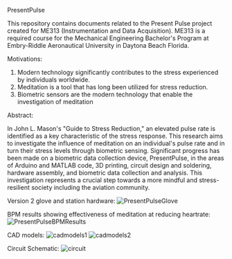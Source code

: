 PresentPulse

This repository contains documents related to the Present Pulse project created for ME313 (Instrumentation and Data Acquisition). ME313 is a required course for the Mechanical Engineering Bachelor's Program at Embry-Riddle Aeronautical University in Daytona Beach Florida.

Motivations:

1. Modern technology significantly contributes to the stress experienced by individuals worldwide.
2. Meditation is a tool that has long been utilized for stress reduction.
3. Biometric sensors are the modern technology that enable the investigation of meditation

Abstract:

In John L. Mason's "Guide to Stress Reduction," an elevated pulse rate is identified as a key characteristic of the stress response. This research aims to investigate the influence of meditation on an individual's pulse rate and in turn their stress levels through biometric sensing. Significant progress has been made on a biometric data collection device, PresentPulse, in the areas of Arduino and MATLAB code, 3D printing, circuit design and soldering, hardware assembly, and biometric data collection and analysis. This investigation represents a crucial step towards a more mindful and stress-resilient society including the aviation community.


Version 2 glove and station hardware:
![PresentPulseGlove](https://github.com/LeonardTheMagnificent/PresentPulse/assets/71563284/6a1319b1-b2b2-4d7d-acea-32cf6eed6710)

BPM results showing effectiveness of meditation at reducing heartrate:
![PresentPulseBPMResults](https://github.com/LeonardTheMagnificent/PresentPulse/assets/71563284/330e1802-7081-49cb-ad29-100431c6a7f2)

CAD models:
![cadmodels1](https://github.com/LeonardTheMagnificent/PresentPulse/assets/71563284/8c41850f-0956-4338-8f1a-432e77948c1f)
![cadmodels2](https://github.com/LeonardTheMagnificent/PresentPulse/assets/71563284/84922bca-937a-48bc-a0aa-7408007ee73e)

Circuit Schematic:
![circuit](https://github.com/LeonardTheMagnificent/PresentPulse/assets/71563284/21cdd476-6fd6-446f-beb4-6017a3948a49)


